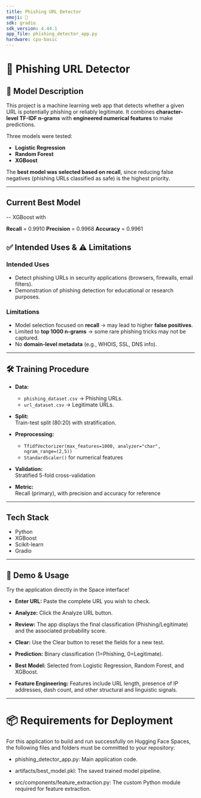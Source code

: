 ```yaml
---
title: Phishing URL Detector
emoji: 🎣 
sdk: gradio 
sdk_version: 4.44.1 
app_file: phishing_detector_app.py 
hardware: cpu-basic 
---
```


# 🎣 Phishing URL Detector

## 📌 Model Description  

This project is a machine learning web app that detects whether a given URL is potentially phishing or reliably legitimate. It combines **character-level TF-IDF n-grams** with **engineered numerical features** to make predictions.  

Three models were tested: 

- **Logistic Regression**  
- **Random Forest**  
- **XGBoost**  

The **best model was selected based on recall**, since reducing false negatives (phishing URLs classified as safe) is the highest priority.  

---

## Current Best Model

  -- XGBoost with 

**Recall** = 0.9910
**Precision** = 0.9968 
**Accuracy** = 0.9961 

## ✅ Intended Uses & ⚠️ Limitations  

### Intended Uses 

- Detect phishing URLs in security applications (browsers, firewalls, email filters).  
- Demonstration of phishing detection for educational or research purposes.  

### Limitations  

- Model selection focused on **recall** → may lead to higher **false positives**.  
- Limited to **top 1000 n-grams** → some rare phishing tricks may not be captured.  
- No **domain-level metadata** (e.g., WHOIS, SSL, DNS info).  

---

## 🛠️ Training Procedure  

- **Data:**  
  - `phishing_dataset.csv` → Phishing URLs.  
  - `url_dataset.csv` → Legitimate URLs.  

- **Split:**  
  Train-test split (80:20) with stratification.  

- **Preprocessing:**  
  - `TfidfVectorizer(max_features=1000, analyzer="char", ngram_range=(2,5))`  
  - `StandardScaler()` for numerical features  

- **Validation:**  
  Stratified 5-fold cross-validation  

- **Metric:**  
  Recall (primary), with precision and accuracy for reference  

---

## Tech Stack
- Python
- XGBoost
- Scikit-learn
- Gradio

---


## 🚀 Demo & Usage

Try the application directly in the Space interface!

- **Enter URL:** Paste the complete URL you wish to check.

- **Analyze:** Click the Analyze URL button.

- **Review:** The app displays the final classification (Phishing/Legitimate) and the associated probability score.

- **Clear:** Use the Clear button to reset the fields for a new test.


- **Prediction:** Binary classification (1=Phishing, 0=Legitimate).

- **Best Model:** Selected from Logistic Regression, Random Forest, and XGBoost.

- **Feature Engineering:** Features include URL length, presence of IP addresses, dash count, and other structural and linguistic signals.

---

# 📦 Requirements for Deployment

For this application to build and run successfully on Hugging Face Spaces, the following files and folders must be committed to your repository:

- phishing_detector_app.py: Main application code.


- artifacts/best_model.pkl: The saved trained model pipeline.

- src/components/feature_extraction.py: The custom Python module required for feature extraction.